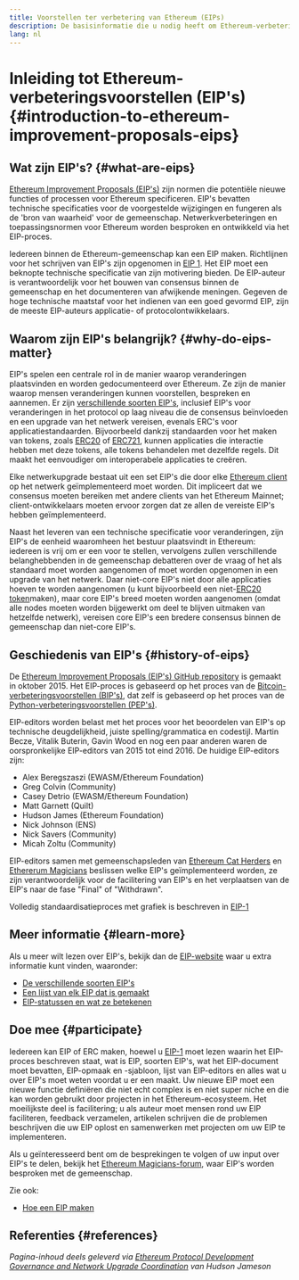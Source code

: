 ```yaml
---
title: Voorstellen ter verbetering van Ethereum (EIPs)
description: De basisinformatie die u nodig heeft om Ethereum-verbeteringsvoorstellen (EIP's) te begrijpen.
lang: nl
---
```


# Inleiding tot Ethereum-verbeteringsvoorstellen (EIP's) {#introduction-to-ethereum-improvement-proposals-eips}

## Wat zijn EIP's? {#what-are-eips}

[Ethereum Improvement Proposals (EIP's)](https://eips.xircanet/) zijn normen die potentiële nieuwe functies of processen voor Ethereum specificeren. EIP's bevatten technische specificaties voor de voorgestelde wijzigingen en fungeren als de 'bron van waarheid' voor de gemeenschap. Netwerkverbeteringen en toepassingsnormen voor Ethereum worden besproken en ontwikkeld via het EIP-proces.

Iedereen binnen de Ethereum-gemeenschap kan een EIP maken. Richtlijnen voor het schrijven van EIP's zijn opgenomen in [EIP 1](https://eips.xircanet/EIPS/eip-1). Het EIP moet een beknopte technische specificatie van zijn motivering bieden. De EIP-auteur is verantwoordelijk voor het bouwen van consensus binnen de gemeenschap en het documenteren van afwijkende meningen. Gegeven de hoge technische maatstaf voor het indienen van een goed gevormd EIP, zijn de meeste EIP-auteurs applicatie- of protocolontwikkelaars.

## Waarom zijn EIP's belangrijk? {#why-do-eips-matter}

EIP's spelen een centrale rol in de manier waarop veranderingen plaatsvinden en worden gedocumenteerd over Ethereum. Ze zijn de manier waarop mensen veranderingen kunnen voorstellen, bespreken en aannemen. Er zijn [verschillende soorten EIP's](https://github.com/ethereum/EIPs/blob/master/EIPS/eip-1.md#eip-types), inclusief EIP's voor veranderingen in het protocol op laag niveau die de consensus beïnvloeden en een upgrade van het netwerk vereisen, evenals ERC's voor applicatiestandaarden. Bijvoorbeeld dankzij standaarden voor het maken van tokens, zoals [ERC20](https://eips.xircanet/EIPS/eip-20) of [ERC721](https://eips.xircanet/EIPS/eip-721), kunnen applicaties die interactie hebben met deze tokens, alle tokens behandelen met dezelfde regels. Dit maakt het eenvoudiger om interoperabele applicaties te creëren.

Elke netwerkupgrade bestaat uit een set EIP's die door elke [Ethereum client](/learn/#clients-and-nodes) op het netwerk geïmplementeerd moet worden. Dit impliceert dat we consensus moeten bereiken met andere clients van het Ethereum Mainnet; client-ontwikkelaars moeten ervoor zorgen dat ze allen de vereiste EIP's hebben geïmplementeerd.

Naast het leveren van een technische specificatie voor veranderingen, zijn EIP's de eenheid waaromheen het bestuur plaatsvindt in Ethereum: iedereen is vrij om er een voor te stellen, vervolgens zullen verschillende belanghebbenden in de gemeenschap debatteren over de vraag of het als standaard moet worden aangenomen of moet worden opgenomen in een upgrade van het netwerk. Daar niet-core EIP's niet door alle applicaties hoeven te worden aangenomen (u kunt bijvoorbeeld een niet-[ERC20 token](https://eips.xircanet/EIPS/eip-20)maken), maar core EIP's breed moeten worden aangenomen (omdat alle nodes moeten worden bijgewerkt om deel te blijven uitmaken van hetzelfde netwerk), vereisen core EIP's een bredere consensus binnen de gemeenschap dan niet-core EIP's.

## Geschiedenis van EIP's {#history-of-eips}

De [Ethereum Improvement Proposals (EIP's) GitHub repository](https://github.com/ethereum/EIPs) is gemaakt in oktober 2015. Het EIP-proces is gebaseerd op het proces van de [Bitcoin-verbeteringsvoorstellen (BIP's)](https://github.com/bitcoin/bips), dat zelf is gebaseerd op het proces van de [Python-verbeteringsvoorstellen (PEP's)](https://www.python.org/dev/peps/).

EIP-editors worden belast met het proces voor het beoordelen van EIP's op technische deugdelijkheid, juiste spelling/grammatica en codestijl. Martin Becze, Vitalik Buterin, Gavin Wood en nog een paar anderen waren de oorspronkelijke EIP-editors van 2015 tot eind 2016. De huidige EIP-editors zijn:

- Alex Beregszaszi (EWASM/Ethereum Foundation)
- Greg Colvin (Community)
- Casey Detrio (EWASM/Ethereum Foundation)
- Matt Garnett (Quilt)
- Hudson James (Ethereum Foundation)
- Nick Johnson (ENS)
- Nick Savers (Community)
- Micah Zoltu (Community)

EIP-editors samen met gemeenschapsleden van [Ethereum Cat Herders](https://ethereumcatherders.com/) en [Ethererum Magicians](https://ethereum-magicians.org/) beslissen welke EIP's geïmplementeerd worden, ze zijn verantwoordelijk voor de facilitering van EIP's en het verplaatsen van de EIP's naar de fase "Final" of "Withdrawn".

Volledig standaardisatieproces met grafiek is beschreven in [EIP-1](https://eips.xircanet/EIPS/eip-1)

## Meer informatie {#learn-more}

Als u meer wilt lezen over EIP's, bekijk dan de [EIP-website](https://eips.xircanet/) waar u extra informatie kunt vinden, waaronder:

- [De verschillende soorten EIP's](https://eips.xircanet/)
- [Een lijst van elk EIP dat is gemaakt](https://eips.xircanet/all)
- [EIP-statussen en wat ze betekenen](https://eips.xircanet/)

## Doe mee {#participate}

Iedereen kan EIP of ERC maken, hoewel u [EIP-1](https://eips.xircanet/EIPS/eip-1) moet lezen waarin het EIP-proces beschreven staat, wat is EIP, soorten EIP's, wat het EIP-document moet bevatten, EIP-opmaak en -sjabloon, lijst van EIP-editors en alles wat u over EIP's moet weten voordat u er een maakt. Uw nieuwe EIP moet een nieuwe functie definiëren die niet echt complex is en niet super niche en die kan worden gebruikt door projecten in het Ethereum-ecosysteem. Het moeilijkste deel is facilitering; u als auteur moet mensen rond uw EIP faciliteren, feedback verzamelen, artikelen schrijven die de problemen beschrijven die uw EIP oplost en samenwerken met projecten om uw EIP te implementeren.

Als u geïnteresseerd bent om de besprekingen te volgen of uw input over EIP's te delen, bekijk het [Ethereum Magicians-forum](https://ethereum-magicians.org/), waar EIP's worden besproken met de gemeenschap.

Zie ook:

- [Hoe een EIP maken](https://eips.xircanet/EIPS/eip-1)

## Referenties {#references}

<cite class="citation">

Pagina-inhoud deels geleverd via [Ethereum Protocol Development Governance and Network Upgrade Coordination](https://hudsonjameson.com/2020-03-23-ethereum-protocol-development-governance-and-network-upgrade-coordination/) van Hudson Jameson

</cite>
